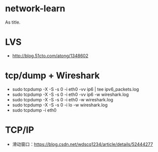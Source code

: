 # network-learn
As title.

# LVS
* http://blog.51cto.com/atong/1348602

# tcp/dump + Wireshark
* sudo tcpdump -X -S -s 0 -i eth0 -vv ip6 | tee ipv6_packets.log
* sudo tcpdump -X -S -s 0 -i eth0 -vv ip6 -w wireshark.log
* sudo tcpdump -X -S -s 0 -i eth0 -w wireshark.log
* sudo tcpdump -X -S -s 0 -i lo -w wireshark.log
* sudo tcpdump -i eth0 


# TCP/IP
* 滑动窗口：https://blog.csdn.net/wdscq1234/article/details/52444277
